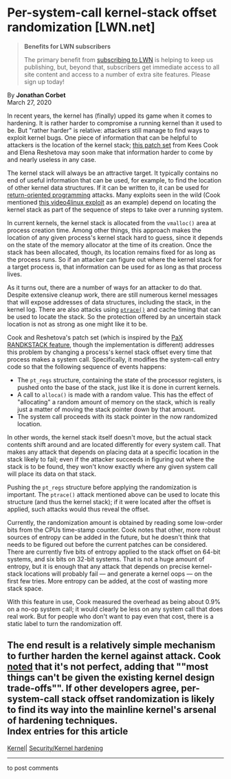 # Per-system-call kernel-stack offset randomization [LWN.net]

> **Benefits for LWN subscribers**
> 
> The primary benefit from [subscribing to LWN](/Promo/nst-nag5/subscribe) is helping to keep us publishing, but, beyond that, subscribers get immediate access to all site content and access to a number of extra site features. Please sign up today! 

By **Jonathan Corbet**  
March 27, 2020 

In recent years, the kernel has (finally) upped its game when it comes to hardening. It is rather harder to compromise a running kernel than it used to be. But "rather harder" is relative: attackers still manage to find ways to exploit kernel bugs. One piece of information that can be helpful to attackers is the location of the kernel stack; [this patch set](/ml/linux-kernel/20200324203231.64324-1-keescook@chromium.org/) from Kees Cook and Elena Reshetova may soon make that information harder to come by and nearly useless in any case. 

The kernel stack will always be an attractive target. It typically contains no end of useful information that can be used, for example, to find the location of other kernel data structures. If it can be written to, it can be used for [return-oriented programming](https://en.wikipedia.org/wiki/Return-oriented_programming) attacks. Many exploits seen in the wild (Cook mentioned [this video4linux exploit](https://a13xp0p0v.github.io/2020/02/15/CVE-2019-18683.html) as an example) depend on locating the kernel stack as part of the sequence of steps to take over a running system. 

In current kernels, the kernel stack is allocated from the `vmalloc()` area at process creation time. Among other things, this approach makes the location of any given process's kernel stack hard to guess, since it depends on the state of the memory allocator at the time of its creation. Once the stack has been allocated, though, its location remains fixed for as long as the process runs. So if an attacker can figure out where the kernel stack for a target process is, that information can be used for as long as that process lives. 

As it turns out, there are a number of ways for an attacker to do that. Despite extensive cleanup work, there are still numerous kernel messages that will expose addresses of data structures, including the stack, in the kernel log. There are also attacks using [`ptrace()`](http://man7.org/linux/man-pages/man2/ptrace.2.html) and cache timing that can be used to locate the stack. So the protection offered by an uncertain stack location is not as strong as one might like it to be. 

Cook and Reshetova's patch set (which is inspired by the [PaX RANDKSTACK feature](https://pax.grsecurity.net/docs/randkstack.txt), though the implementation is different) addresses this problem by changing a process's kernel stack offset every time that process makes a system call. Specifically, it modifies the system-call entry code so that the following sequence of events happens: 

  * The `pt_regs` structure, containing the state of the processor registers, is pushed onto the base of the stack, just like it is done in current kernels. 
  * A call to `alloca()` is made with a random value. This has the effect of "allocating" a random amount of memory on the stack, which is really just a matter of moving the stack pointer down by that amount. 
  * The system call proceeds with its stack pointer in the now randomized location. 



In other words, the kernel stack itself doesn't move, but the actual stack contents shift around and are located differently for every system call. That makes any attack that depends on placing data at a specific location in the stack likely to fail; even if the attacker succeeds in figuring out where the stack is to be found, they won't know exactly where any given system call will place its data on that stack. 

Pushing the `pt_regs` structure before applying the randomization is important. The `ptrace()` attack mentioned above can be used to locate this structure (and thus the kernel stack); if it were located after the offset is applied, such attacks would thus reveal the offset. 

Currently, the randomization amount is obtained by reading some low-order bits from the CPUs time-stamp counter. Cook notes that other, more robust sources of entropy can be added in the future, but he doesn't think that needs to be figured out before the current patches can be considered. There are currently five bits of entropy applied to the stack offset on 64-bit systems, and six bits on 32-bit systems. That is not a huge amount of entropy, but it is enough that any attack that depends on precise kernel-stack locations will probably fail — and generate a kernel oops — on the first few tries. More entropy can be added, at the cost of wasting more stack space. 

With this feature in use, Cook measured the overhead as being about 0.9% on a no-op system call; it would clearly be less on any system call that does real work. But for people who don't want to pay even that cost, there is a static label to turn the randomization off. 

The end result is a relatively simple mechanism to further harden the kernel against attack. Cook [noted](/ml/linux-kernel/202003260932.510967DD@keescook/) that it's not perfect, adding that ""most things can't be given the existing kernel design trade-offs"". If other developers agree, per-system-call stack offset randomization is likely to find its way into the mainline kernel's arsenal of hardening techniques.  
Index entries for this article  
---  
[Kernel](/Kernel/Index)| [Security/Kernel hardening](/Kernel/Index#Security-Kernel_hardening)  
  


* * *

to post comments 
